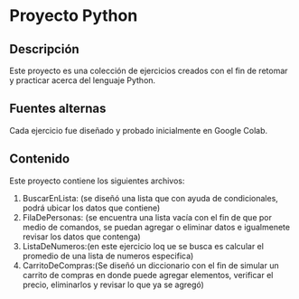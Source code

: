 # Proyecto Python

## Descripción
Este proyecto es una colección de ejercicios creados con el fin de retomar y practicar acerca del lenguaje Python.

## Fuentes alternas
Cada ejercicio fue diseñado y probado inicialmente en Google Colab.

## Contenido
Este proyecto contiene los siguientes archivos:
1.  BuscarEnLista: (se diseñó una lista que con ayuda de condicionales, podrá ubicar los datos que contiene)
2. FilaDePersonas: (se encuentra una lista vacía con el fin de que por medio de comandos, se puedan agregar o eliminar datos e igualmenete revisar los datos que contenga)
3.  ListaDeNumeros:(en este ejercicio loq ue se busca es calcular el promedio de una lista de numeros especifica)
4.  CarritoDeCompras:(Se diseñó un diccionario con el fin de simular un carrito de compras en donde puede agregar elementos, verificar el precio, eliminarlos y revisar lo que ya se agregó)


